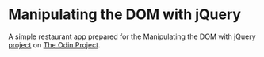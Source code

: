 # Manipulating the DOM with jQuery

A simple restaurant app prepared for the Manipulating the DOM with jQuery [project](http://www.theodinproject.com/javascript-and-jquery/manipulating-the-dom-with-jquery) on [The Odin Project](http://www.theodinproject.com/home).